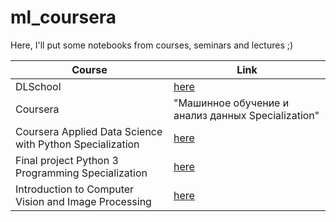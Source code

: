 # ml_coursera

Here, I'll put some notebooks from courses, seminars and lectures ;)


| Course  |  Link  |
| ------------------- | ------------------- |
| DLSchool | [here](https://stepik.org/course/101721/info)|
| Coursera | "Машинное обучение и анализ данных Specialization"
| Coursera Applied Data Science with Python Specialization | [here](https://www.coursera.org/specializations/data-science-python)|
| Final project Python 3 Programming Specialization | [here](https://www.coursera.org/specializations/python-3-programming)|
| Introduction to Computer Vision and Image Processing | [here](https://www.coursera.org/learn/introduction-computer-vision-watson-opencv/home/week/2)|

